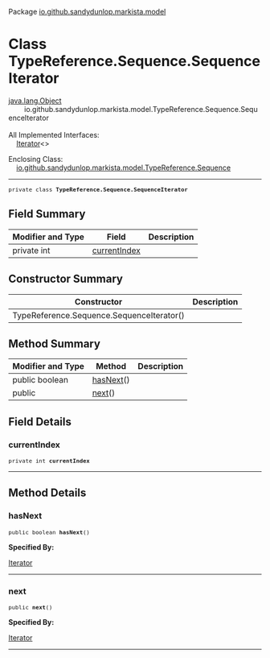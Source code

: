 Package [io.github.sandydunlop.markista.model](index.md)

# Class TypeReference.Sequence.SequenceIterator
[java.lang.Object](https://docs.oracle.com/en/java/javase/24/docs/api/java.base/java/lang/Object.html)<br/>
        io.github.sandydunlop.markista.model.TypeReference.Sequence.SequenceIterator<br/>
<br/>
All Implemented Interfaces:<br/>
    [Iterator](https://docs.oracle.com/en/java/javase/24/docs/api/java.base/java/util/Iterator.html)<[](TypeReference.TypeParameter.md)>

Enclosing Class:<br/>
    [io.github.sandydunlop.markista.model.TypeReference.Sequence](TypeReference.Sequence.md)


----

<span style="font-family: monospace; font-size: 80%;">private class __TypeReference.Sequence.SequenceIterator__</span>


## Field Summary

| Modifier and Type | Field                         | Description |
|-------------------|-------------------------------|-------------|
| private int       | [currentIndex](#currentindex) |             |



## Constructor Summary

| Constructor                               | Description |
|-------------------------------------------|-------------|
| TypeReference.Sequence.SequenceIterator() |             |



## Method Summary

| Modifier and Type                         | Method                | Description |
|-------------------------------------------|-----------------------|-------------|
| public boolean                            | [hasNext](#hasnext)() |             |
| public [](TypeReference.TypeParameter.md) | [next](#next)()       |             |



## Field Details

### currentIndex

<span style="font-family: monospace; font-size: 80%;">private int __currentIndex__</span>




---


## Method Details

### hasNext

<span style="font-family: monospace; font-size: 80%;">public boolean __hasNext__()</span>



**Specified By:**

[Iterator](https://docs.oracle.com/en/java/javase/24/docs/api/java.base/java/util/Iterator.html)


---

### next

<span style="font-family: monospace; font-size: 80%;">public [](TypeReference.TypeParameter.md) __next__()</span>



**Specified By:**

[Iterator](https://docs.oracle.com/en/java/javase/24/docs/api/java.base/java/util/Iterator.html)


---

